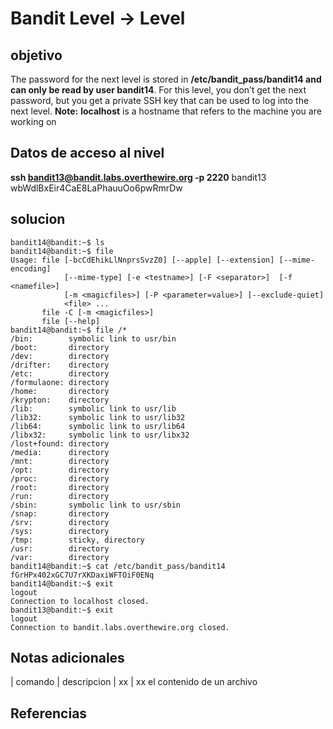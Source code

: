 # Bandit Level -> Level



## objetivo
The password for the next level is stored in **/etc/bandit_pass/bandit14 and can only be read by user bandit14**. For this level, you don’t get the next password, but you get a private SSH key that can be used to log into the next level. **Note:** **localhost** is a hostname that refers to the machine you are working on

## Datos de acceso al nivel
**ssh bandit13@bandit.labs.overthewire.org -p 2220**
bandit13
wbWdlBxEir4CaE8LaPhauuOo6pwRmrDw


## solucion
```bash()
bandit14@bandit:~$ ls
bandit14@bandit:~$ file
Usage: file [-bcCdEhikLlNnprsSvzZ0] [--apple] [--extension] [--mime-encoding]
            [--mime-type] [-e <testname>] [-F <separator>]  [-f <namefile>]
            [-m <magicfiles>] [-P <parameter=value>] [--exclude-quiet]
            <file> ...
       file -C [-m <magicfiles>]
       file [--help]
bandit14@bandit:~$ file /*
/bin:        symbolic link to usr/bin
/boot:       directory
/dev:        directory
/drifter:    directory
/etc:        directory
/formulaone: directory
/home:       directory
/krypton:    directory
/lib:        symbolic link to usr/lib
/lib32:      symbolic link to usr/lib32
/lib64:      symbolic link to usr/lib64
/libx32:     symbolic link to usr/libx32
/lost+found: directory
/media:      directory
/mnt:        directory
/opt:        directory
/proc:       directory
/root:       directory
/run:        directory
/sbin:       symbolic link to usr/sbin
/snap:       directory
/srv:        directory
/sys:        directory
/tmp:        sticky, directory
/usr:        directory
/var:        directory
bandit14@bandit:~$ cat /etc/bandit_pass/bandit14
fGrHPx402xGC7U7rXKDaxiWFTOiF0ENq
bandit14@bandit:~$ exit
logout
Connection to localhost closed.
bandit13@bandit:~$ exit
logout
Connection to bandit.labs.overthewire.org closed.
```

## Notas adicionales
| comando | descripcion
| xx | xx el contenido de un archivo 

## Referencias
